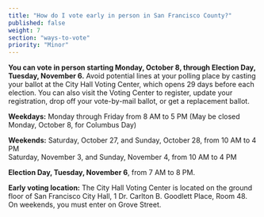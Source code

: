 ```yaml
---
title: "How do I vote early in person in San Francisco County?"
published: false
weight: 7
section: "ways-to-vote"
priority: "Minor"
---
```


**You can vote in person starting Monday, October 8, through Election Day, Tuesday, November 6.** Avoid potential lines at your polling place by casting your ballot at the City Hall Voting Center, which opens 29 days before each election. You can also visit the Voting Center to register, update your registration, drop off your vote-by-mail ballot, or get a replacement ballot.   

**Weekdays:** Monday through Friday from 8 AM to 5 PM (May be closed Monday, October 8, for Columbus Day)  

**Weekends:** Saturday, October 27, and Sunday, October 28, from 10 AM to 4 PM  
Saturday, November 3, and Sunday, November 4, from 10 AM to 4 PM  

**Election Day, Tuesday, November 6**, from 7 AM to 8 PM.  

**Early voting location:** The City Hall Voting Center is located on the ground floor of San Francisco City Hall, 1 Dr. Carlton B. Goodlett Place, Room 48. On weekends, you must enter on Grove Street.  

